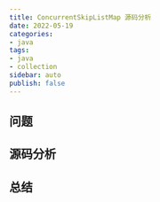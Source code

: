 ```yaml
---
title: ConcurrentSkipListMap 源码分析
date: 2022-05-19
categories:
- java
tags:
- java
- collection
sidebar: auto
publish: false
---
```


## 问题

## 源码分析

## 总结


